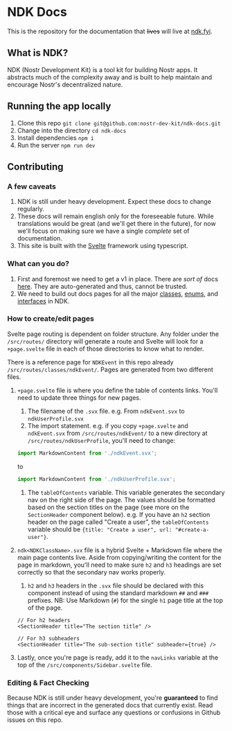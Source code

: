 # NDK Docs

This is the repository for the documentation that ~~lives~~ will live at [ndk.fyi](https://ndk.fyi).

## What is NDK?

NDK (Nostr Development Kit) is a tool kit for building Nostr apps. It abstracts much of the complexity away and is built to help maintain and encourage Nostr's decentralized nature.

## Running the app locally

1. Clone this repo `git clone git@github.com:nostr-dev-kit/ndk-docs.git`
1. Change into the directory `cd ndk-docs`
1. Install dependencies `npm i`
1. Run the server `npm run dev`

## Contributing

### A few caveats

1. NDK is still under heavy development. Expect these docs to change regularly.
1. These docs will remain english only for the foreseeable future. While translations would be great (and we'll get there in the future), for now we'll focus on making sure we have a single _complete_ set of documentation.
1. This site is built with the [Svelte](https://svelte.dev) framework using typescript.

### What can you do?

1. First and foremost we need to get a v1 in place. There are _sort of_ docs [here](https://github.com/nostr-dev-kit/ndk/tree/master/docs). They are auto-generated and thus, cannot be trusted.
1. We need to build out docs pages for all the major [classes](https://github.com/nostr-dev-kit/ndk/tree/master/docs/classes), [enums](https://github.com/nostr-dev-kit/ndk/tree/master/docs/enums), and [interfaces](https://github.com/nostr-dev-kit/ndk/tree/master/docs/interfaces) in NDK.

### How to create/edit pages

Svelte page routing is dependent on folder structure. Any folder under the `/src/routes/` directory will generate a route and Svelte will look for a `+page.svelte` file in each of those directories to know what to render.

There is a reference page for `NDKEvent` in this repo already `/src/routes/classes/ndkEvent/`. Pages are generated from two different files.

1. `+page.svelte` file is where you define the table of contents links. You'll need to update three things for new pages.

    1. The filename of the `.svx` file. e.g. From `ndkEvent.svx` to `ndkUserProfile.svx`
    1. The import statement. e.g. if you copy `+page.svelte` and `ndkEvent.svx` from `/src/routes/ndkEvent/` to a new directory at `/src/routes/ndkUserProfile`, you'll need to change:

    ```js
    import MarkdownContent from './ndkEvent.svx';
    ```

    to

    ```js
    import MarkdownContent from './ndkUserProfile.svx';
    ```

    1. The `tableOfContents` variable. This variable generates the secondary nav on the right side of the page. The values should be formatted based on the section titles on the page (see more on the `SectionHeader` component below). e.g. If you have an `h2` section header on the page called "Create a user", the `tableOfContents` variable should be `{title: "Create a user", url: "#create-a-user"}`.

1. `ndk<NDKClassName>.svx` file is a hybrid Svelte + Markdown file where the main page contents live. Aside from copying/writing the content for the page in markdown, you'll need to make sure `h2` and `h3` headings are set correctly so that the secondary nav works properly.

    1. `h2` and `h3` headers in the `.svx` file should be declared with this component instead of using the standard markdown `##` and `###` prefixes. NB: Use Markdown (`#`) for the single `h1` page title at the top of the page.

    ```svelte
    // For h2 headers
    <SectionHeader title="The section title" />

    // For h3 subheaders
    <SectionHeader title="The sub-section title" subheader={true} />
    ```

1. Lastly, once you're page is ready, add it to the `navLinks` variable at the top of the `/src/components/Sidebar.svelte` file.

### Editing & Fact Checking

Because NDK is still under heavy development, you're **guaranteed** to find things that are incorrect in the generated docs that currently exist. Read those with a critical eye and surface any questions or confusions in Github issues on this repo.
